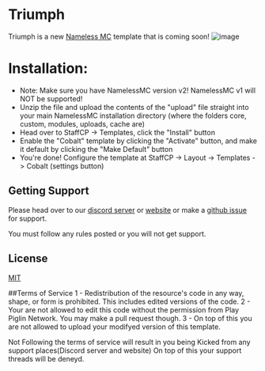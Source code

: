 # Triumph 

Triumph is a new [Nameless MC](https://namelessmc.com) template that is coming soon!
![image](https://playpiglin.net/host/files/images/ad-Triumph.png)

# Installation:
- Note: Make sure you have NamelessMC version v2! NamelessMC v1 will NOT be supported!
- Unzip the file and upload the contents of the "upload" file straight into your main NamelessMC installation directory (where the folders core, custom, modules, uploads, cache are)
- Head over to StaffCP -> Templates, click the "Install" button
- Enable the "Cobalt" template by clicking the "Activate" button, and make it default by clicking the "Make Default" button
- You're done! Configure the template at StaffCP -> Layout -> Templates -> Cobalt (settings button)

## Getting Support

Please head over to our [discord server](https://discord.gg/eEhbfjUwsf) or [website](https://playpiglin.net/triumph/support) or make a [github issue](https://github.com/Play-Piglin-Network-Official/Triumph/issues) for support.

You must follow any rules posted or you will not get support. 

## License
[MIT](https://choosealicense.com/licenses/gpl-3.0/)

##Terms of Service 
  1 - Redistribution of the resource's code in any way, shape, or form is prohibited. This includes edited versions of the code.
  2 - Your are not allowed to edit this code without the permission from Play Piglin Network. You may make a pull request though.
  3 - On top of this you are not allowed to upload your modifyed version of this template.
  
  Not Following the terms of service will result in you being Kicked from any support places(Discord server and website) 
  On top of this your support threads will be deneyd.
  
